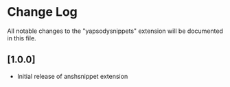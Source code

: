 # Change Log

All notable changes to the "yapsodysnippets" extension will be documented in this file.

## [1.0.0]

- Initial release of anshsnippet extension
